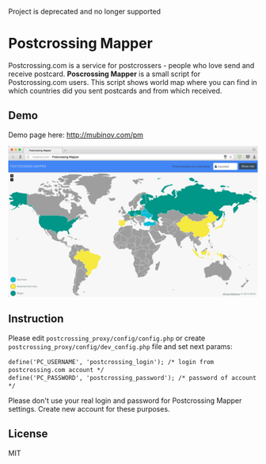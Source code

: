Project is deprecated and no longer supported

# Postcrossing Mapper

Postcrossing.com is a service for postcrossers - people who love send and receive postcard. **Poscrossing Mapper** is a small script for Postcrossing.com users. This script shows world map where you can find in which countries did you sent postcards and from which received.

## Demo

Demo page here: http://mubinov.com/pm

![demo](https://github.com/mubinov/postcrossing-mapper/blob/master/res/pm.png)

## Instruction

Please edit `postcrossing_proxy/config/config.php` or create `postcrossing_proxy/config/dev_config.php` file and set next params:

    define('PC_USERNAME', 'postcrossing_login'); /* login from postcrossing.com account */
    define('PC_PASSWORD', 'postcrossing_password'); /* password of account */

Please don't use your real login and password for Postcrossing Mapper settings. Create new account for these purposes.

License
----

MIT
